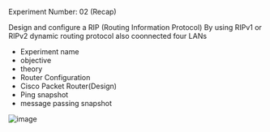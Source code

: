 Experiment Number: 02 (Recap)

Design and configure a RIP (Routing Information Protocol) By using RIPv1 or RIPv2 dynamic routing protocol also coonnected four LANs

* Experiment name
* objective
* theory
* Router Configuration 
* Cisco Packet Router(Design)
* Ping snapshot
* message passing snapshot

![image](https://user-images.githubusercontent.com/47166768/230755574-41208bd7-7f8c-47bc-9b3e-169aeb70cad4.png)







